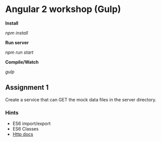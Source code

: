 # Angular 2 workshop (Gulp)

**Install**

_npm install_

**Run server**

_npm run start_

**Compile/Watch**

_gulp_

## Assignment 1
Create a service that can GET the mock data files in the server directory.

### Hints
  * ES6 import/export
  * ES6 Classes
  * [Http docs](https://angular.io/docs/ts/latest/api/http/Http-class.html)